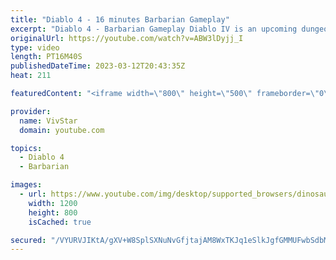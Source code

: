 ```yaml
---
title: "Diablo 4 - 16 minutes Barbarian Gameplay"
excerpt: "Diablo 4 - Barbarian Gameplay Diablo IV is an upcoming dungeon crawler action role-playing game by Blizzard Entertainment, ..."
originalUrl: https://youtube.com/watch?v=ABW3lDyjj_I
type: video
length: PT16M40S
publishedDateTime: 2023-03-12T20:43:35Z
heat: 211

featuredContent: "<iframe width=\"800\" height=\"500\" frameborder=\"0\" src=\"https://www.youtube.com/embed/ABW3lDyjj_I\" allow=\"accelerometer; autoplay; encrypted-media; gyroscope; picture-in-picture\" allowfullscreen></iframe>"

provider:
  name: VivStar
  domain: youtube.com

topics:
  - Diablo 4
  - Barbarian

images:
  - url: https://www.youtube.com/img/desktop/supported_browsers/dinosaur.png
    width: 1200
    height: 800
    isCached: true

secured: "/VYURVJIKtA/gXV+W8SplSXNuNvGfjtajAM8WxTKJq1eSlkJgfGMMUFwbSdbMeoeVL3/GM7tomvSXcjKtUMnYmVYRJytBplhfbCjha2L9Sk9pzh549wKMVtOI1mBtQ6lRE7qdDiR1EaDCg/V4jIIVdbmOnxOE8BNJvoFXHMWlMz+2EduecAEV1midqrg+eCqvCW+6Zu1Rc/7I2PgYwKsirWpHmbrAtghcEiNIp+t04vYLF/2mhw++cI3WQLWtngAlHw446BaVULVGuU4GF62iMDZj2RJqCtp83j/Yq8wP0G90ailYOZ5fBq5shDwaHuC0lzD9kC/+JYnh8NG5KAVQL8v4Emsn+a4tAb5/xxyNlPtu25RMztHXAbx/wKbotpUwIRoQYaHD/Z1eQUpvcU62w==;+xfIdV3teqAuTdpDpr50CQ=="
---
```


